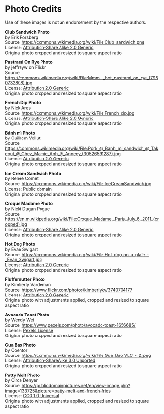 #  Photo Credits

Use of these images is not an endorsement by the respective authors.

**Club Sandwich Photo**  
by Erik Forsberg  
Source: <https://commons.wikimedia.org/wiki/File:Club_sandwich.png>  
License:  [Attribution-Share Alike 2.0 Generic](https://creativecommons.org/licenses/by-sa/2.0/deed.en)  
Original photo cropped and resized to square aspect ratio

**Pastrami On Rye Photo**  
by jeffreyw on Flickr  
Source: <https://commons.wikimedia.org/wiki/File:Mmm..._hot_pastrami_on_rye_(7950732808).jpg>  
License:  [Attribution 2.0 Generic](https://creativecommons.org/licenses/by/2.0/deed.en)  
Original photo cropped and resized to square aspect ratio

**French Dip Photo**  
by Nick Ares  
Source: <https://commons.wikimedia.org/wiki/File:French_dip.jpg>  
License:  [Attribution-Share Alike 2.0 Generic](https://creativecommons.org/licenses/by-sa/2.0/deed.en)  
Original photo cropped and resized to square aspect ratio  

**Bánh mì Photo**  
by Guilhem Vellut  
Source: <https://commons.wikimedia.org/wiki/File:Pork_@_Banh_mi_sandwich_@_Takeout_@_Chez_Mamie_Anh_@_Annecy_(30526591287).jpg>  
License:  [Attribution 2.0 Generic](https://creativecommons.org/licenses/by/2.0/deed.en)  
Original photo cropped and resized to square aspect ratio

**Ice Cream Sandwich Photo**  
by Renee Comet  
Source: <https://commons.wikimedia.org/wiki/File:IceCreamSandwich.jpg>  
License: Public domain  
Original photo cropped and resized to square aspect ratio

**Croque Madame Photo**  
by Nicki Dugan Pogue  
Source: <https://en.m.wikipedia.org/wiki/File:Croque_Madame,_Paris_July_6,_2011_(cropped).jpg>  
License:  [Attribution-Share Alike 2.0 Generic](https://creativecommons.org/licenses/by-sa/2.0/deed.en)  
Original photo cropped and resized to square aspect ratio

**Hot Dog Photo**  
by Evan Swigart  
Source: <https://commons.wikimedia.org/wiki/File:Hot_dog_on_a_plate_-_Evan_Swigart.jpg>  
License:  [Attribution 2.0 Generic](https://creativecommons.org/licenses/by/2.0/deed.en)  
Original photo cropped and resized to square aspect ratio

**Fluffernutter Photo**  
by Kimberly Vardeman  
Source: <https://www.flickr.com/photos/kimberlykv/3740704177>  
License:  [Attribution 2.0 Generic](https://creativecommons.org/licenses/by/2.0/deed.en)  
Original photo with adjustments applied, cropped and resized to square aspect ratio

**Avocado Toast Photo**  
by Wendy Wei  
Source: <https://www.pexels.com/photo/avocado-toast-1656685/>  
License: [Pexels License](https://www.pexels.com/license/)  
Original photo cropped and resized to square aspect ratio

**Gua Bao Photo**  
by Coentor  
Source: <https://commons.wikimedia.org/wiki/File:Gua_Bao_VLC_-_2.jpeg>  
License: [Attribution-ShareAlike 3.0 Unported](https://creativecommons.org/licenses/by-sa/3.0/deed.en)  
Original photo cropped and resized to square aspect ratio

**Patty Melt Photo**  
by Circe Denyer  
Source: <https://publicdomainpictures.net/en/view-image.php?image=133725&picture=patty-melt-and-french-fries>  
License: [CC0 1.0 Universal](https://creativecommons.org/publicdomain/zero/1.0/)  
Original photo with adjustments applied, cropped and resized to square aspect ratio
